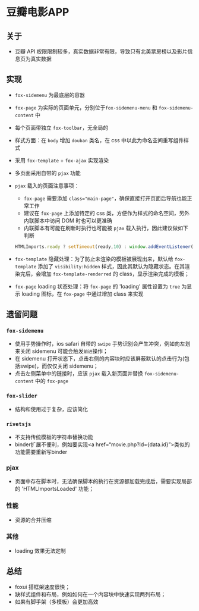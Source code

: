 豆瓣电影APP
==========

## 关于

 * 豆瓣 API 权限限制较多，真实数据非常有限，导致只有北美票房榜以及影片信息页为真实数据

## 实现

 * `fox-sidemenu` 为最底层的容器
 * `fox-page` 为实际的页面单元，分别位于`fox-sidemenu-menu` 和 `fox-sidemenu-content` 中
 * 每个页面带独立 `fox-toolbar`，无全局的
 * 样式方面：在 `body` 增加 `douban` 类名，在 css 中以此为命名空间重写组件样式
 * 采用 `fox-template` + `fox-ajax` 实现渲染
 * 多页面采用自带的 `pjax` 功能
 * `pjax` 载入的页面注意事项：
    * `fox-page` 需要添加 `class="main-page"`，确保直接打开页面后导航也能正常工作
    * 建议在 `fox-page` 上添加特定的 css 类，方便作为样式的命名空间，另外内联脚本中访问 DOM 时也可以更准确 
    * 内联脚本有可能在刷新时执行也可能被 `pjax` 载入执行，因此建议做如下判断

    ```javascript
    HTMLImports.ready ? setTimeout(ready,10) : window.addEventListener('HTMLImportsLoaded', ready, false);
    ```
* `fox-template` 隐藏处理：为了防止未渲染的模板被展现出来，默认给 `fox-template` 添加了 `visibility:hidden` 样式，因此其默认为隐藏状态。在其渲染完后，会增加 `fox-template-renderred` 的 class，显示渲染完成的模板；
* `fox-page` loading 状态处理：将 `fox-page` 的 'loading' 属性设置为 `true` 为显示 loading 图标，在 `fox-page` 中通过增加 class 来实现

## 遗留问题

### `fox-sidemenu`

 * 使用手势操作时，ios safari 自带的 `swipe` 手势识别会产生冲突，例如向左划来关闭 sidemenu 可能会触发`前进`操作；
 * 在 sidemenu 打开状态下，点击右侧的内容块时应该屏蔽默认的点击行为(包括swipe)，而仅仅关闭 sidemenu；
 * 点击左侧菜单中的链接时，应该 `pjax` 载入新页面并替换 `fox-sidemenu-content` 中的 `fox-page`

### `fox-slider`

 * 结构和使用过于复杂，应该简化

### `rivetsjs`

 * 不支持传统模板的字符串替换功能
 * binder扩展不便利，例如要实现<a href=“movie.php?id={data.id}”></a>类似的功能需要重新写binder

### pjax

 * 页面中存在脚本时，无法确保脚本的执行在资源都加载完成后，需要实现局部的 'HTMLImportsLoaded' 功能；

### 性能

 * 资源的合并压缩

### 其他

 * loading 效果无法定制

## 总结

 * foxui 搭框架速度很快；
 * 缺样式组件和布局，例如如何在一个内容块中快速实现两列布局； 
 * 如果有脚手架（多模板）会更加高效
